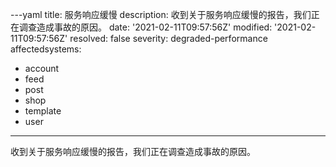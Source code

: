 ---yaml
title: 服务响应缓慢
description: 收到关于服务响应缓慢的报告，我们正在调查造成事故的原因。
date: '2021-02-11T09:57:56Z'
modified: '2021-02-11T09:57:56Z'
resolved: false
severity: degraded-performance
affectedsystems:
  - account
  - feed
  - post
  - shop
  - template
  - user
---
收到关于服务响应缓慢的报告，我们正在调查造成事故的原因。

